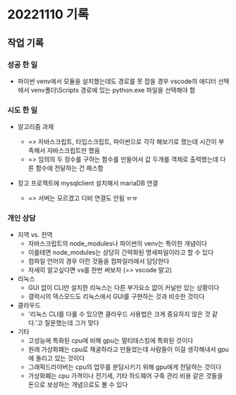 ﻿# 20221110 기록
## 작업 기록
### 성공 한 일
- 파이썬 venv에서 모듈을 설치했는데도 경로를 못 잡을 경우 vscode의 에디터 선택에서 venv폴더\Scripts 경로에 있는 python.exe 파일을 선택해야 함

### 시도 한 일
- 알고리즘 과제 
  - => 자바스크립트, 타입스크립트, 파이썬으로 각각 해보기로 했는데 시간이 부족해서 자바스크립트만 했음
  - => 임의의 두 정수를 구하는 함수를 만들어서 값 두개를 객체로 출력했는데 다른 함수에 전달하는 건 패스함

- 장고 프로젝트에 mysqlclient 설치해서 mariaDB 연결
  - => 서버는 모르겠고 디비 연결도 안됨 ㅠㅠ

### 개인 상담
- 지역 vs. 전역
  - 자바스크립트의 node_modules나 파이썬의 venv는 특이한 개념이다
  - 이를테면 node_modules는 상당히 간략화된 명세파일이라고 할 수 있다
  - 컴파일 언어의 경우 이런 것들을 컴파일러에서 담당한다
  - 자세히 알고싶다면 vs를 한번 써보자 (=> vscode 말고)
- 리눅스
  - GUI 없이 CLI만 설치한 리눅스는 다른 부가요소 없이 커널만 있는 상황이다
  - 갤럭시의 덱스모드도 리눅스에서 GUI를 구현하는 것과 비슷한 것이다
- 클라우드
  - '리눅스 CLI를 다룰 수 있으면 클라우드 사용법은 크게 중요하지 않은 것 같다.'고 질문했는데 그거 맞다
- 기타
  - 고성능에 특화된 cpu에 비해 gpu는 멀티태스킹에 특화된 것이다
  - 원래 가상화폐는 cpu로 채굴하라고 만들었는데 사람들이 이걸 생각해내서 gpu에 돌리고 있는 것이다
  - 그래픽드라이버는 cpu의 업무를 분담시키기 위해 gpu에게 전달하는 것이다
  - 가상화폐는 cpu 가격이나 전기세, 기타 하드웨어 구축 관리 비용 같은 것들을 돈으로 보상하는 개념으로도 볼 수 있다

